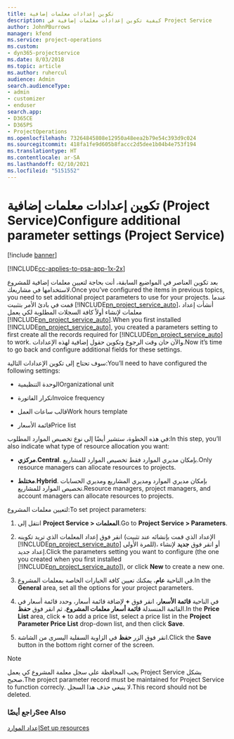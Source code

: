 ```yaml
---
title: تكوين إعدادات معلمات إضافية
description: كيفية تكوين إعدادات معلمات إضافية في Project Service
author: JohnPBurrows
manager: kfend
ms.service: project-operations
ms.custom:
- dyn365-projectservice
ms.date: 8/03/2018
ms.topic: article
ms.author: ruhercul
audience: Admin
search.audienceType:
- admin
- customizer
- enduser
search.app:
- D365CE
- D365PS
- ProjectOperations
ms.openlocfilehash: 73264845808e12950a48eea2b79e54c393d9c024
ms.sourcegitcommit: 418fa1fe9d605b8faccc2d5dee1b04b4e753f194
ms.translationtype: HT
ms.contentlocale: ar-SA
ms.lasthandoff: 02/10/2021
ms.locfileid: "5151552"
---
```

# <a name="configure-additional-parameter-settings-project-service"></a><span data-ttu-id="60141-103">تكوين إعدادات معلمات إضافية (Project Service)</span><span class="sxs-lookup"><span data-stu-id="60141-103">Configure additional parameter settings (Project Service)</span></span>

[!include [banner](../includes/psa-now-project-operations.md)]

[!INCLUDE[cc-applies-to-psa-app-1x-2x](../includes/cc-applies-to-psa-app-1x-2x.md)]

<span data-ttu-id="60141-104">بعد تكوين العناصر في المواضيع السابقة، أنت بحاجة لتعيين معلمات إضافية للمشروع لاستخدامها في مشاريعك.</span><span class="sxs-lookup"><span data-stu-id="60141-104">Once you’ve configured the items in previous topics, you need to set additional project parameters to use for your projects.</span></span> <span data-ttu-id="60141-105">عندما قمت في بادئ الأمر بتثبيت [!INCLUDE[pn_project_service_auto](../includes/pn-project-service-auto.md)]، أنشأت إعداد معلمات لإنشاء أولاً كافة السجلات المطلوبة لكي يعمل [!INCLUDE[pn_project_service_auto](../includes/pn-project-service-auto.md)].</span><span class="sxs-lookup"><span data-stu-id="60141-105">When you first installed [!INCLUDE[pn_project_service_auto](../includes/pn-project-service-auto.md)], you created a parameters setting to first create all the records required for [!INCLUDE[pn_project_service_auto](../includes/pn-project-service-auto.md)] to work.</span></span> <span data-ttu-id="60141-106">والآن حان وقت الرجوع وتكوين حقول إضافية لهذه الإعدادات.</span><span class="sxs-lookup"><span data-stu-id="60141-106">Now it’s time to go back and configure additional fields for these settings.</span></span>  
  
 <span data-ttu-id="60141-107">سوف تحتاج إلى تكوين الإعدادات التالية:</span><span class="sxs-lookup"><span data-stu-id="60141-107">You’ll need to have configured the following settings:</span></span>  
  
-   <span data-ttu-id="60141-108">الوحدة التنظيمية</span><span class="sxs-lookup"><span data-stu-id="60141-108">Organizational unit</span></span>  
  
-   <span data-ttu-id="60141-109">تكرار الفاتورة</span><span class="sxs-lookup"><span data-stu-id="60141-109">Invoice frequency</span></span>  
  
-   <span data-ttu-id="60141-110">قالب ساعات العمل</span><span class="sxs-lookup"><span data-stu-id="60141-110">Work hours template</span></span>  
  
-   <span data-ttu-id="60141-111">قائمة الأسعار</span><span class="sxs-lookup"><span data-stu-id="60141-111">Price list</span></span>  
 
<span data-ttu-id="60141-112">في هذه الخطوة، ستشير أيضًا إلى نوع تخصيص الموارد المطلوب:</span><span class="sxs-lookup"><span data-stu-id="60141-112">In this step, you’ll also indicate what type of resource allocation you want:</span></span>  
  
- <span data-ttu-id="60141-113">**مركزي**.</span><span class="sxs-lookup"><span data-stu-id="60141-113">**Central**.</span></span> <span data-ttu-id="60141-114">بإمكان مديري الموارد فقط تخصيص الموارد للمشاريع.</span><span class="sxs-lookup"><span data-stu-id="60141-114">Only resource managers can allocate resources to projects.</span></span>  
  
- <span data-ttu-id="60141-115">**مختلط**.</span><span class="sxs-lookup"><span data-stu-id="60141-115">**Hybrid**.</span></span> <span data-ttu-id="60141-116">بإمكان مديري الموارد ومديري المشاريع ومديري الحسابات تخصيص الموارد للمشاريع.</span><span class="sxs-lookup"><span data-stu-id="60141-116">Resource managers, project managers, and account managers can allocate resources to projects.</span></span>  
  
 
<span data-ttu-id="60141-117">لتعيين معلمات المشروع:</span><span class="sxs-lookup"><span data-stu-id="60141-117">To set project parameters:</span></span>  
  
1. <span data-ttu-id="60141-118">انتقل إلى **Project Service > المعلمات‬**.</span><span class="sxs-lookup"><span data-stu-id="60141-118">Go to **Project Service > Parameters**.</span></span>  
  
2. <span data-ttu-id="60141-119">انقر فوق إعداد المعلمات الذي تريد تكوينه (الإعداد الذي قمت بإنشائه عند تثبيت [!INCLUDE[pn_project_service_auto](../includes/pn-project-service-auto.md)] للمرة الأولى)، أو انقر فوق **جديد** لإنشاء إعداد جديد.</span><span class="sxs-lookup"><span data-stu-id="60141-119">Click the parameters setting you want to configure (the one you created when you first installed [!INCLUDE[pn_project_service_auto](../includes/pn-project-service-auto.md)]), or click **New** to create a new one.</span></span>  
  
3. <span data-ttu-id="60141-120">في الناحية **عام**، يمكنك تعيين كافة الخيارات الخاصة بمعلمات المشروع.</span><span class="sxs-lookup"><span data-stu-id="60141-120">In the **General** area, set all the options for your project parameters.</span></span>  
  
4. <span data-ttu-id="60141-121">في الناحية **قائمة الأسعار**، انقر فوق **+** لإضافة قائمة أسعار، وحدد قائمة أسعار في القائمة المنسدلة **قائمة أسعار معلمات المشروع**، ثم انقر فوق **حفظ**.</span><span class="sxs-lookup"><span data-stu-id="60141-121">In the **Price List** area, click **+** to add a price list, select a price list in the **Project Parameter Price List** drop-down list, and then click **Save**.</span></span>  
  
5. <span data-ttu-id="60141-122">انقر فوق الزر **حفظ** في الزاوية السفلية اليسرى من الشاشة.</span><span class="sxs-lookup"><span data-stu-id="60141-122">Click the **Save** button in the bottom right corner of the screen.</span></span>  

> [!NOTE]
> <span data-ttu-id="60141-123">يجب المحافظة على سجل معلمة المشروع كي يعمل Project Service بشكل صحيح.</span><span class="sxs-lookup"><span data-stu-id="60141-123">The project parameter record must be maintained for Project Service to function correcly.</span></span> <span data-ttu-id="60141-124">لا ينبغي حذف هذا السجل.</span><span class="sxs-lookup"><span data-stu-id="60141-124">This record should not be deleted.</span></span>

### <a name="see-also"></a><span data-ttu-id="60141-125">راجع أيضًا</span><span class="sxs-lookup"><span data-stu-id="60141-125">See Also</span></span>  
 [<span data-ttu-id="60141-126">إعداد الموارد</span><span class="sxs-lookup"><span data-stu-id="60141-126">Set up resources</span></span>](../psa/set-up-resources.md)
